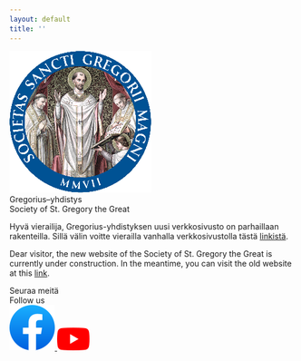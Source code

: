 ```yaml
---
layout: default
title: ''
---
```


<div class="max-w-xl mx-auto px-4 text-center">
  <div>
    <img
      class="w-36 py-6 mx-auto"
      src="assets/images/logo/SSGM_250.png"
      alt="Gregorius-yhdistyksen logo"
      draggable="false"
    />
  </div>
  <div class="text-xl uppercase font-bold">
    Gregorius&ndash;yhdistys
  </div>
  <div class="text-lg uppercase font-bold">
    Society of St. Gregory the Great
  </div>
  <div class="py-2">
    <p class="text-justify py-2 font-bold">
      Hyvä vierailija, Gregorius-yhdistyksen uusi verkkosivusto on parhaillaan rakenteilla.
      Sillä välin voitte vierailla vanhalla verkkosivustolla tästä
      <a href="https://gregoriusyhdistys.wordpress.com/">linkistä</a>.
    </p>
    <p class="text-justify py-2 italic">
      Dear visitor, the new website of the Society of St. Gregory the Great is currently under construction.
      In the meantime, you can visit the old website at this
      <a href="https://gregoriusyhdistys.wordpress.com/">link</a>.
    </p>
  </div>
  <div class="py-2">
    <div>
      <span class="font-bold">Seuraa meitä</span>
      <br />
      <span class="italic">Follow us</span>
    </div>
    <div class="py-4 flex flex-row justify-center">
      <a href="https://www.facebook.com/gregoriusyhdistys" target="_blank">
        <img
          class="w-8 inline-block mx-2"
          src="assets/images/icons/facebook.svg"
          alt="Facebook"
          draggable="false"
        />
      </a>
      <a href="https://www.youtube.com/@ssgm" target="_blank">
        <img
          class="w-8 inline-block mx-2"
          src="assets/images/icons/youtube.svg"
          alt="Facebook"
          draggable="false"
        />
      </a>
    </div>
  </div>
</div>

